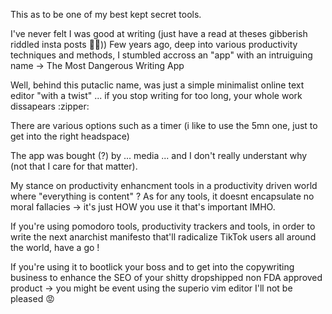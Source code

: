 This as to be one of my best kept secret tools.

I've never felt I was good at writing (just have a read at theses gibberish riddled insta posts 🤦‍♂️)) 
Few years ago, deep into various productivity techniques and methods, I stumbled accross an "app" with an intruiguing name → The Most Dangerous Writing App

Well, behind this putaclic name, was just a simple minimalist online text editor "with a twist" ... if you stop writing for too long, your whole work dissapears :zipper:

There are various options such as a timer (i like to use the 5mn one, just to get into the right headspace)

The app was bought (?)  by ... media ... and I don't really understant why (not that I care for that matter).

My stance on productivity enhancment tools in a productivity driven world where "everything is content" ? As for any tools, it doesnt encapsulate no moral fallacies → it's just HOW you use it that's important IMHO.

If you're using pomodoro tools, productivity trackers and tools, in order to write the next anarchist manifesto that'll radicalize TikTok users all around the world, have a go !

If you're using it to bootlick your boss and to get into the copywriting business to enhance the SEO of your shitty dropshipped non FDA approved product → you might be event using the superio vim editor I'll not be pleased :rage:
